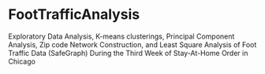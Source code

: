 # FootTrafficAnalysis
Exploratory Data Analysis, K-means clusterings, Principal Component Analysis, Zip code Network Construction, and Least Square Analysis of Foot Traffic Data (SafeGraph) During the Third Week of Stay-At-Home Order in Chicago


